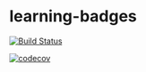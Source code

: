# learning-badges


[![Build Status](https://travis-ci.com/sillyhatxu/remind-backend.svg?branch=master)](https://travis-ci.com/sillyhatxu/remind-backend)

[![codecov](https://codecov.io/gh/sillyhatxu/learning-badges/branch/master/graph/badge.svg)](https://codecov.io/gh/sillyhatxu/learning-badges)
